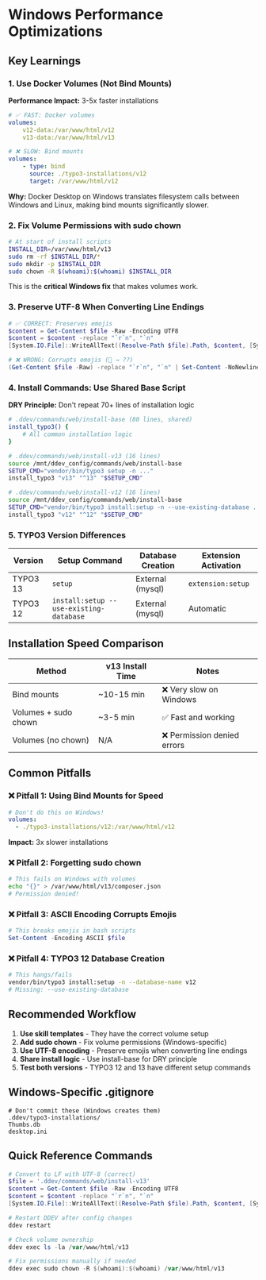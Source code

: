 # Windows Performance Optimizations

## Key Learnings

### 1. Use Docker Volumes (Not Bind Mounts)

**Performance Impact:** 3-5x faster installations

```yaml
# ✅ FAST: Docker volumes
volumes:
    v12-data:/var/www/html/v12
    v13-data:/var/www/html/v13

# ❌ SLOW: Bind mounts
volumes:
    - type: bind
      source: ./typo3-installations/v12
      target: /var/www/html/v12
```

**Why:** Docker Desktop on Windows translates filesystem calls between Windows and Linux, making bind mounts significantly slower.

### 2. Fix Volume Permissions with sudo chown

```bash
# At start of install scripts
INSTALL_DIR=/var/www/html/v13
sudo rm -rf $INSTALL_DIR/*
sudo mkdir -p $INSTALL_DIR
sudo chown -R $(whoami):$(whoami) $INSTALL_DIR
```

This is the **critical Windows fix** that makes volumes work.

### 3. Preserve UTF-8 When Converting Line Endings

```powershell
# ✅ CORRECT: Preserves emojis
$content = Get-Content $file -Raw -Encoding UTF8
$content = $content -replace "`r`n", "`n"
[System.IO.File]::WriteAllText((Resolve-Path $file).Path, $content, [System.Text.UTF8Encoding]::new($false))

# ❌ WRONG: Corrupts emojis (🚀 → ??)
(Get-Content $file -Raw) -replace "`r`n", "`n" | Set-Content -NoNewline -Encoding ASCII $file
```

### 4. Install Commands: Use Shared Base Script

**DRY Principle:** Don't repeat 70+ lines of installation logic

```bash
# .ddev/commands/web/install-base (80 lines, shared)
install_typo3() {
    # All common installation logic
}

# .ddev/commands/web/install-v13 (16 lines)
source /mnt/ddev_config/commands/web/install-base
SETUP_CMD="vendor/bin/typo3 setup -n ..."
install_typo3 "v13" "^13" "$SETUP_CMD"

# .ddev/commands/web/install-v12 (16 lines)  
source /mnt/ddev_config/commands/web/install-base
SETUP_CMD="vendor/bin/typo3 install:setup -n --use-existing-database ..."
install_typo3 "v12" "^12" "$SETUP_CMD"
```

### 5. TYPO3 Version Differences

| Version | Setup Command | Database Creation | Extension Activation |
|---------|--------------|-------------------|---------------------|
| TYPO3 13 | `setup` | External (mysql) | `extension:setup` |
| TYPO3 12 | `install:setup --use-existing-database` | External (mysql) | Automatic |

## Installation Speed Comparison

| Method | v13 Install Time | Notes |
|--------|-----------------|-------|
| Bind mounts | ~10-15 min | ❌ Very slow on Windows |
| Volumes + sudo chown | ~3-5 min | ✅ Fast and working |
| Volumes (no chown) | N/A | ❌ Permission denied errors |

## Common Pitfalls

### ❌ Pitfall 1: Using Bind Mounts for Speed
```yaml
# Don't do this on Windows!
volumes:
  - ./typo3-installations/v12:/var/www/html/v12
```
**Impact:** 3x slower installations

### ❌ Pitfall 2: Forgetting sudo chown
```bash
# This fails on Windows with volumes
echo "{}" > /var/www/html/v13/composer.json
# Permission denied!
```

### ❌ Pitfall 3: ASCII Encoding Corrupts Emojis
```powershell
# This breaks emojis in bash scripts
Set-Content -Encoding ASCII $file
```

### ❌ Pitfall 4: TYPO3 12 Database Creation
```bash
# This hangs/fails
vendor/bin/typo3 install:setup -n --database-name v12
# Missing: --use-existing-database
```

## Recommended Workflow

1. **Use skill templates** - They have the correct volume setup
2. **Add sudo chown** - Fix volume permissions (Windows-specific)
3. **Use UTF-8 encoding** - Preserve emojis when converting line endings
4. **Share install logic** - Use install-base for DRY principle
5. **Test both versions** - TYPO3 12 and 13 have different setup commands

## Windows-Specific .gitignore

```gitignore
# Don't commit these (Windows creates them)
.ddev/typo3-installations/
Thumbs.db
desktop.ini
```

## Quick Reference Commands

```powershell
# Convert to LF with UTF-8 (correct)
$file = '.ddev/commands/web/install-v13'
$content = Get-Content $file -Raw -Encoding UTF8
$content = $content -replace "`r`n", "`n"
[System.IO.File]::WriteAllText((Resolve-Path $file).Path, $content, [System.Text.UTF8Encoding]::new($false))

# Restart DDEV after config changes
ddev restart

# Check volume ownership
ddev exec ls -la /var/www/html/v13

# Fix permissions manually if needed
ddev exec sudo chown -R $(whoami):$(whoami) /var/www/html/v13
```
